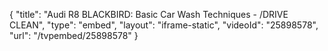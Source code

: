 {
    "title": "Audi R8 BLACKBIRD: Basic Car Wash Techniques - \/DRIVE CLEAN",
    "type": "embed",
    "layout": "iframe-static",
    "videoId": "25898578",
    "url": "\/tvpembed\/25898578"
}